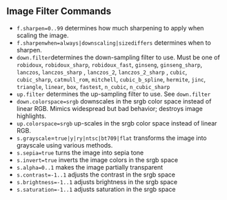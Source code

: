 ## Image Filter Commands

* `f.sharpen=0..99` determines how much sharpening to apply when scaling the image.
* `f.sharpenwhen=always|downscaling|sizediffers` determines when to sharpen. 
* `down.filter`determines the down-sampling filter to use. Must be one of `robidoux`, 
`robidoux_sharp`, `robidoux_fast`, `ginseng`, `ginseng_sharp`, `lanczos`, `lanczos_sharp`
, `lanczos_2`, `lanczos_2_sharp` , `cubic`, `cubic_sharp`, `catmull_rom`, `mitchell`, 
`cubic_b_spline`, `hermite`, `jinc`, `triangle`, `linear`, `box`, `fastest`, `n_cubic`, `n_cubic_sharp`  
* `up.filter` determines the up-sampling filter to use. See `down.filter`
* `down.colorspace=srgb` downscales in the srgb color space instead of linear RGB. Mimics widespread but bad behavior; destroys image highlights. 
* `up.colorspace=srgb` up-scales in the srgb color space instead of linear RGB. 
* `s.grayscale`=`true|y|ry|ntsc|bt709|flat` transforms the image into grayscale using various methods.
* `s.sepia=true` turns the image into sepia tone
* `s.invert=true` inverts the image colors in the srgb space
* `s.alpha=0..1` makes the image partially transparent
* `s.contrast=-1..1` adjusts the contrast in the srgb space
* `s.brightness=-1..1` adjusts brightness in the srgb space
* `s.saturation=-1..1` adjusts saturation in the srgb space
